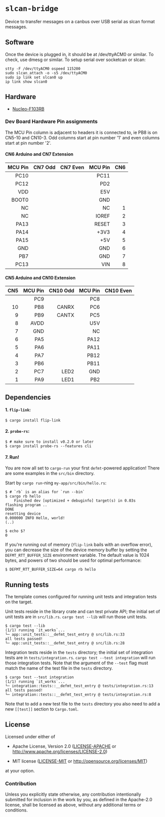 # `slcan-bridge`

Device to transfer messages on a canbus over USB serial as slcan format messages.

## Software

Once the device is plugged in, it should be at /dev/ttyACM0 or
similar. To check, use dmesg or similar.  To setup serial over
socketcan or slcan:

```
stty -F /dev/ttyACM0 ospeed 115200
sudo slcan_attach -o -s5 /dev/ttyACM0
sudo ip link set slcan0 up
ip link show slcan0
```

## Hardware

- [Nucleo-F103RB](https://www.st.com/en/evaluation-tools/nucleo-f103rb.html)

### Dev Board Hardware Pin assignments

The MCU Pin column is adjacent to headers it is connected to, ie
PB8 is on CN5-10 and CN10-3. Odd columns start at pin number '1' and even
columns start at pin number '2'.

#### CN6 Arduino and CN7 Extension

| MCU Pin |  CN7 Odd   | CN7 Even  | MCU Pin | CN6 |
|--------:|-----------:|----------:|--------:|----:|
|  PC10   |            |           | PC11    |     |
|  PC12   |            |           |  PD2    |     |
|   VDD   |            |           |  E5V    |     |
| BOOT0   |            |           |  GND    |     |
|    NC   |            |           |   NC    |  1  |
|    NC   |            |           | IOREF   |  2  |
|  PA13   |            |           | RESET   |  3  |
|  PA14   |            |           | +3V3    |  4  |
|  PA15   |            |           |  +5V    |  5  |
|   GND   |            |           |  GND    |  6  |
|   PB7   |            |           |  GND    |  7  |
|  PC13   |            |           |  VIN    |  8  |

#### CN5 Arduino and CN10 Extension

| CN5 | MCU Pin | CN10 Odd  | MCU Pin | CN10 Even |
|----:|--------:|----------:|--------:|----------:|
|     |   PC9   |           |  PC8    |           |
| 10  |   PB8   | CANRX     |  PC6    |           |
|  9  |   PB9   | CANTX     |  PC5    |           |
|  8  |  AVDD   |           |  U5V    |           |
|  7  |   GND   |           |  NC     |           |
|  6  |   PA5   |           |  PA12   |           |
|  5  |   PA6   |           |  PA11   |           |
|  4  |   PA7   |           |  PB12   |           |
|  3  |   PB6   |           |  PB11   |           |
|  2  |   PC7   | LED2      |  GND    |           |
|  1  |   PA9   | LED1      |  PB2    |           |


## Dependencies

#### 1. `flip-link`:

```console
$ cargo install flip-link
```

#### 2. `probe-rs`:

``` console
$ # make sure to install v0.2.0 or later
$ cargo install probe-rs --features cli
```

#### 7. Run!

You are now all set to `cargo-run` your first `defmt`-powered application!
There are some examples in the `src/bin` directory.

Start by `cargo run`-ning `my-app/src/bin/hello.rs`:

``` console
$ # `rb` is an alias for `run --bin`
$ cargo rb hello
    Finished dev [optimized + debuginfo] target(s) in 0.03s
flashing program ..
DONE
resetting device
0.000000 INFO Hello, world!
(..)

$ echo $?
0
```

If you're running out of memory (`flip-link` bails with an overflow error), you can decrease the size of the device memory buffer by setting the `DEFMT_RTT_BUFFER_SIZE` environment variable. The default value is 1024 bytes, and powers of two should be used for optimal performance:

``` console
$ DEFMT_RTT_BUFFER_SIZE=64 cargo rb hello
```

## Running tests

The template comes configured for running unit tests and integration tests on the target.

Unit tests reside in the library crate and can test private API; the initial set of unit tests are in `src/lib.rs`.
`cargo test --lib` will run those unit tests.

``` console
$ cargo test --lib
(1/1) running `it_works`...
└─ app::unit_tests::__defmt_test_entry @ src/lib.rs:33
all tests passed!
└─ app::unit_tests::__defmt_test_entry @ src/lib.rs:28
```

Integration tests reside in the `tests` directory; the initial set of integration tests are in `tests/integration.rs`.
`cargo test --test integration` will run those integration tests.
Note that the argument of the `--test` flag must match the name of the test file in the `tests` directory.

``` console
$ cargo test --test integration
(1/1) running `it_works`...
└─ integration::tests::__defmt_test_entry @ tests/integration.rs:13
all tests passed!
└─ integration::tests::__defmt_test_entry @ tests/integration.rs:8
```

Note that to add a new test file to the `tests` directory you also need to add a new `[[test]]` section to `Cargo.toml`.

## License

Licensed under either of

- Apache License, Version 2.0 ([LICENSE-APACHE](LICENSE-APACHE) or
  http://www.apache.org/licenses/LICENSE-2.0)

- MIT license ([LICENSE-MIT](LICENSE-MIT) or http://opensource.org/licenses/MIT)

at your option.

### Contribution

Unless you explicitly state otherwise, any contribution intentionally submitted
for inclusion in the work by you, as defined in the Apache-2.0 license, shall be
licensed as above, without any additional terms or conditions.

[Knurling]: https://knurling.ferrous-systems.com
[Ferrous Systems]: https://ferrous-systems.com/
[GitHub Sponsors]: https://github.com/sponsors/knurling-rs
